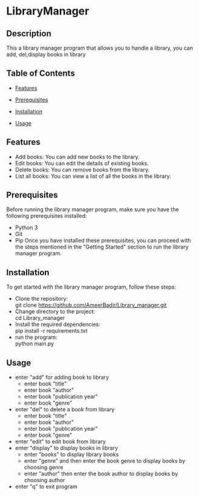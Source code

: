 # LibraryManager

## Description

This a library manager program that allows you to handle a library, you can add, del,display
books in library

## Table of Contents

- [Features](#Features)

- [Prerequisites](#Prerequisites)

- [Installation](#Installation)

- [Usage](#Usage)

## Features

- Add books: You can add new books to the library.
- Edit books: You can edit the details of existing books.
- Delete books: You can remove books from the library.
- List all books: You can view a list of all the books in the library.

## Prerequisites

Before running the library manager program, make sure you have the following prerequisites installed:

- Python 3
- Git
- Pip
Once you have installed these prerequisites, you can proceed with the steps mentioned in the "Getting Started" section to run the library manager program.

## Installation

To get started with the library manager program, follow these steps:

- Clone the repository:<br>
git clone https://github.com/AmeerBadir/Library_manager.git
- Change directory to the project:<br>
cd Library_manager
- Install the required dependencies:<br>
pip install -r requirements.txt
- run the program:<br>
python main.py

## Usage

- enter "add" for adding book to library
  - enter book "title"
  - enter book "author"
  - enter book "publication year"
  - enter book "genre"
- enter "del" to delete a book from library
  - enter book "title"
  - enter book "author"
  - enter book "publication year"
  - enter book "genre"
- enter "edit" to edit book from library
- enter "display" to display books in library
  - enter "books" to display library books
  - enter "genre" and then enter the book genre to display books by choosing genre
  - enter "author" then enter the book author to display books by choosing author
- enter "q" to exit program
